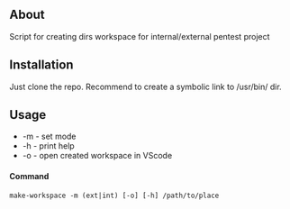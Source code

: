 ## About
Script for creating dirs workspace for internal/external pentest project

## Installation 
Just clone the repo.
Recommend to create a symbolic link to /usr/bin/ dir.

## Usage 
- -m  - set mode
- -h  - print help
- -o  - open created workspace in VScode
  
#### Command  
```make-workspace -m (ext|int) [-o] [-h] /path/to/place```
